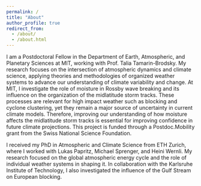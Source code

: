 ```yaml
---
permalink: /
title: "About"
author_profile: true
redirect_from: 
  - /about/
  - /about.html
---
```


I am a Postdoctoral Fellow in the Department of Earth, Atmospheric, and Planetary Sciences at MIT, working with Prof. Talia Tamarin-Brodsky. My research focuses on the intersection of atmospheric dynamics and climate science, applying theories and methodologies of organized weather systems to advance our understanding of climate variability and change. At MIT, I investigate the role of moisture in Rossby wave breaking and its influence on the organization of the midlatitude storm tracks. These processes are relevant for high impact weather such as blocking and cyclone clustering, yet they remain a major source of uncertainty in current climate models. Therefore, improving our understanding of how moisture affects the midlatitude storm tracks is essential for improving confidence in future climate projections. This project is funded through a Postdoc.Mobility grant from the Swiss National Science Foundation. 

I received my PhD in Atmospheric and Climate Science from ETH Zurich, where I worked with Lukas Papritz, Michael Sprenger, and Heini Wernli. My research focused on the global atmospheric energy cycle and the role of individual weather systems in shaping it. In collaboration with the Karlsruhe Institute of Technology, I also investigated the influence of the Gulf Stream on European blocking.


